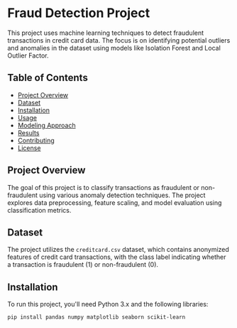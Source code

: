 # Fraud Detection Project

This project uses machine learning techniques to detect fraudulent transactions in credit card data. The focus is on identifying potential outliers and anomalies in the dataset using models like Isolation Forest and Local Outlier Factor.

## Table of Contents
- [Project Overview](#project-overview)
- [Dataset](#dataset)
- [Installation](#installation)
- [Usage](#usage)
- [Modeling Approach](#modeling-approach)
- [Results](#results)
- [Contributing](#contributing)
- [License](#license)

## Project Overview
The goal of this project is to classify transactions as fraudulent or non-fraudulent using various anomaly detection techniques. The project explores data preprocessing, feature scaling, and model evaluation using classification metrics.

## Dataset
The project utilizes the `creditcard.csv` dataset, which contains anonymized features of credit card transactions, with the class label indicating whether a transaction is fraudulent (1) or non-fraudulent (0).

## Installation
To run this project, you'll need Python 3.x and the following libraries:
```bash
pip install pandas numpy matplotlib seaborn scikit-learn
